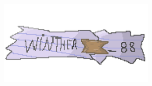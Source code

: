 <!DOCTYPE html>
<html lang="en">
<head>
    <meta charset="UTF-8">
    <meta name="viewport" content="width=device-width, initial-scale=1.0">
    <title>Centralizar Imagem</title>
    <style>
        .center {
            display: flex;
            justify-content: center;
            align-items: center;
            height: 100vh; /* Ajusta conforme necessário */
        }
        img {
            display: block;
            margin: auto;
        }
    </style>
</head>
<body>
    <div class="center">
        <img src="https://github.com/Winther88/Winther88/blob/main/github%20readme%20banner.png" alt="Winther" width="465" height="255">
    </div>
</body>
</html>
